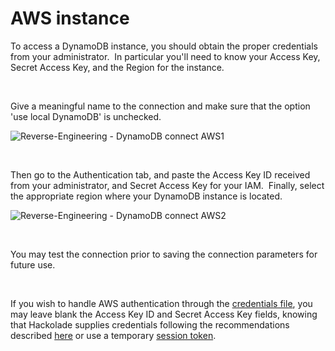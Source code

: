 # AWS instance

To access a DynamoDB instance, you should obtain the proper credentials from your administrator.&nbsp; In particular you'll need to know your Access Key, Secret Access Key, and the Region for the instance.

&nbsp;

Give a meaningful name to the connection and make sure that the option 'use local DynamoDB' is unchecked.

![Reverse-Engineering - DynamoDB connect AWS1](<lib/Rev-Engineering - DynamoDB connect AWS1.png>)

&nbsp;

Then go to the Authentication tab, and paste the Access Key ID received from your administrator, and Secret Access Key for your IAM.&nbsp; Finally, select the appropriate region where your DynamoDB instance is located.

![Reverse-Engineering - DynamoDB connect AWS2](<lib/Rev-Engineering - DynamoDB connect AWS2.png>)

&nbsp;

You may test the connection prior to saving the connection parameters for future use.

&nbsp;

If you wish to handle AWS authentication through the [credentials file](<https://docs.aws.amazon.com/cli/latest/userguide/cli-configure-files.html> "target=\"\_blank\""), you may leave blank the Access Key ID and Secret Access Key fields, knowing that Hackolade supplies credentials following the recommendations described [here](<https://docs.aws.amazon.com/sdk-for-javascript/v2/developer-guide/setting-credentials-node.html> "target=\"\_blank\"") or use a temporary [session token](<https://docs.aws.amazon.com/IAM/latest/UserGuide/id\_credentials\_temp\_use-resources.html> "target=\"\_blank\"").

